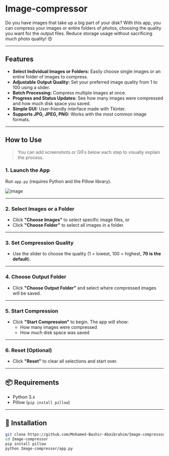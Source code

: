 #  Image-compressor

Do you have images that take up a big part of your disk? With this app, you can compress your images or entire folders of photos, choosing the quality you want for the output files. Reduce storage usage without sacrificing much photo quality! 😍

---

##  Features

- **Select Individual Images or Folders:** Easily choose single images or an entire folder of images to compress.
- **Adjustable Output Quality:** Set your preferred image quality from 1 to 100 using a slider.
- **Batch Processing:** Compress multiple images at once.
- **Progress and Status Updates:** See how many images were compressed and how much disk space you saved.
- **Simple GUI:** User-friendly interface made with Tkinter.
- **Supports JPG, JPEG, PNG:** Works with the most common image formats.

---

##  How to Use

>  You can add screenshots or GIFs below each step to visually explain the process.

### 1. Launch the App
Run `app.py` (requires Python and the Pillow library).

![image](https://github.com/user-attachments/assets/ede3d8c1-fde6-40f0-b505-0a2234c10f34)

---

### 2. Select Images or a Folder
- Click **"Choose Images"** to select specific image files, or  
- Click **"Choose Folder"** to select all images in a folder.
---

### 3. Set Compression Quality
- Use the slider to choose the quality (1 = lowest, 100 = highest, **70 is the default**).
---

### 4. Choose Output Folder
- Click **"Choose Output Folder"** and select where compressed images will be saved.


---

### 5. Start Compression
- Click **"Start Compression"** to begin. The app will show:
  - How many images were compressed
  - How much disk space was saved


---

### 6. Reset (Optional)
- Click **"Reset"** to clear all selections and start over.


---

## 📦 Requirements

- Python 3.x  
- Pillow (`pip install pillow`)

---

## 🔧 Installation

```bash
git clone https://github.com/Mohamed-Bashir-Aboibrahim/Image-compressor.git
cd Image-compressor
pip install pillow
python Image-compressor/app.py
